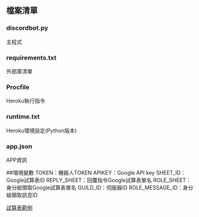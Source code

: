## 檔案清單

### discordbot.py
主程式

### requirements.txt
外部庫清單

### Procfile
Heroku執行指令

### runtime.txt
Heroku環境設定(Python版本)

### app.json
APP資訊

##環境變數
TOKEN：機器人TOKEN
APIKEY：Google API key
SHEET_ID：Google試算表ID
REPLY_SHEET：回覆指令Google試算表單名
ROLE_SHEET：身分組領取Google試算表單名
GUILD_ID：伺服器ID
ROLE_MESSAGE_ID：身分組領取訊息ID

[試算表範例](https://docs.google.com/spreadsheets/d/1qszK1eWRtVvph0cqUFS0n_LGvQLrkiZiauSO9-TKcUU/edit#gid=1525750857)
